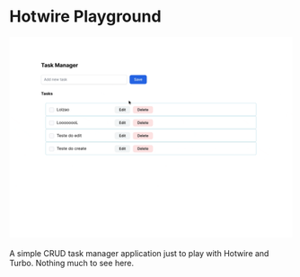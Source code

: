 # Hotwire Playground

<div align="center">
  <img src="https://github.com/petebarbosa/hotwire-playground/blob/main/lib/assets/app_test.gif">
</div>

</br>
A simple CRUD task manager application just to play with Hotwire and Turbo. Nothing much to see here.

